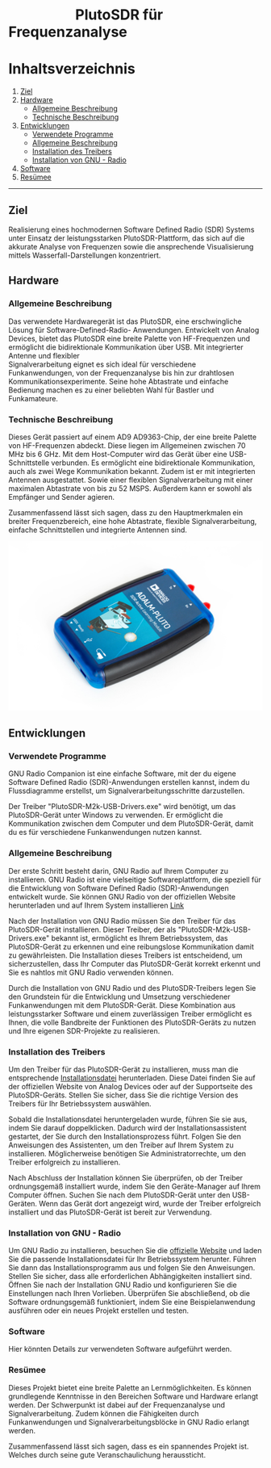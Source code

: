 # **&nbsp;&nbsp;&nbsp;&nbsp;&nbsp;&nbsp;&nbsp;&nbsp;&nbsp;&nbsp;&nbsp;&nbsp;&nbsp;&nbsp;&nbsp;&nbsp;&nbsp;&nbsp;&nbsp;&nbsp;PlutoSDR für Frequenzanalyse &nbsp;&nbsp;&nbsp;&nbsp;&nbsp;&nbsp;&nbsp;&nbsp;&nbsp;&nbsp;&nbsp;&nbsp;&nbsp;&nbsp;&nbsp;&nbsp;&nbsp;&nbsp;&nbsp;&nbsp;**

# Inhaltsverzeichnis

1. [Ziel](#ziel)
2. [Hardware](#hardware)
   - [Allgemeine Beschreibung](#allgemeine-beschreibung)
   - [Technische Beschreibung](#technische-beschreibung)
3. [Entwicklungen](#entwicklungen)
   - [Verwendete Programme](#verwendete-programme)
   - [Allgemeine Beschreibung](#allgemeine-beschreibung-1)
   - [Installation des Treibers](#installation-des-treibers)
   - [Installation von GNU - Radio](#installation-von-gnu---radio)
4. [Software](#software)
5. [Resümee](#resümee)

---

## Ziel
Realisierung eines hochmodernen Software Defined Radio (SDR) Systems unter Einsatz der leistungsstarken PlutoSDR-Plattform, das sich auf die akkurate Analyse von Frequenzen sowie die ansprechende Visualisierung mittels Wasserfall-Darstellungen konzentriert.

## Hardware
   ### Allgemeine Beschreibung
   Das verwendete Hardwaregerät ist das PlutoSDR, eine erschwingliche Lösung für Software-Defined-Radio- 
   Anwendungen. Entwickelt von Analog Devices, bietet das PlutoSDR eine breite Palette von HF-Frequenzen und 
   ermöglicht die bidirektionale Kommunikation über USB. Mit integrierter Antenne und flexibler       
   Signalverarbeitung eignet es sich ideal für verschiedene Funkanwendungen, von der Frequenzanalyse bis hin 
   zur drahtlosen Kommunikationsexperimente. Seine hohe Abtastrate und einfache Bedienung machen es zu einer 
   beliebten Wahl für Bastler und Funkamateure.
   
   ### Technische Beschreibung
   Dieses Gerät passiert auf einem AD9 AD9363-Chip, der eine breite Palette von HF-Frequenzen abdeckt. Diese 
   liegen im Allgemeinen zwischen 70 MHz bis 6 GHz. Mit dem Host-Computer wird das Gerät über eine USB-      
   Schnittstelle verbunden.  Es ermöglicht eine bidirektionale Kommunikation, auch als zwei Wege Kommunikation 
   bekannt. 
   Zudem ist er mit integrierten Antennen ausgestattet. Sowie einer flexiblen Signalverarbeitung mit einer 
   maximalen Abtastrate von bis zu 52 MSPS.  Außerdem kann er sowohl als Empfänger und Sender agieren. 

   Zusammenfassend lässt sich sagen, dass zu den Hauptmerkmalen ein breiter Frequenzbereich, eine hohe 
   Abtastrate, flexible Signalverarbeitung, einfache Schnittstellen und integrierte Antennen sind. 

   ![ABbilung ](./img/adi-pluto-1.jpg)
   
## Entwicklungen
   ### Verwendete Programme
   GNU Radio Companion ist eine einfache Software, mit der du eigene Software Defined Radio (SDR)-Anwendungen erstellen kannst, indem du 
   Flussdiagramme erstellst, um Signalverarbeitungsschritte darzustellen.

   Der Treiber "PlutoSDR-M2k-USB-Drivers.exe" wird benötigt, um das PlutoSDR-Gerät unter Windows zu verwenden. Er ermöglicht die 
   Kommunikation zwischen dem Computer und dem PlutoSDR-Gerät, damit du es für verschiedene Funkanwendungen nutzen kannst.

   ### Allgemeine Beschreibung
   Der erste Schritt besteht darin, GNU Radio auf Ihrem Computer zu installieren. GNU Radio ist eine vielseitige Softwareplattform, die    speziell für die Entwicklung von Software Defined Radio (SDR)-Anwendungen entwickelt wurde. Sie können GNU Radio von der offiziellen     Website herunterladen und auf Ihrem System installieren [Link](https://wiki.gnuradio.org/index.php/InstallingGR)

Nach der Installation von GNU Radio müssen Sie den Treiber für das PlutoSDR-Gerät installieren. Dieser Treiber, der als "PlutoSDR-M2k-USB-Drivers.exe" bekannt ist, ermöglicht es Ihrem Betriebssystem, das PlutoSDR-Gerät zu erkennen und eine reibungslose Kommunikation damit zu gewährleisten. Die Installation dieses Treibers ist entscheidend, um sicherzustellen, dass Ihr Computer das PlutoSDR-Gerät korrekt erkennt und Sie es nahtlos mit GNU Radio verwenden können.

Durch die Installation von GNU Radio und des PlutoSDR-Treibers legen Sie den Grundstein für die Entwicklung und Umsetzung verschiedener Funkanwendungen mit dem PlutoSDR-Gerät. Diese Kombination aus leistungsstarker Software und einem zuverlässigen Treiber ermöglicht es Ihnen, die volle Bandbreite der Funktionen des PlutoSDR-Geräts zu nutzen und Ihre eigenen SDR-Projekte zu realisieren.
   ### Installation des Treibers
Um den Treiber für das PlutoSDR-Gerät zu installieren, muss man die entsprechende [Installationsdatei](https://wiki.gnuradio.org/index.php/InstallingGR) herunterladen. Diese Datei finden Sie auf der offiziellen Website von Analog Devices oder auf der Supportseite des PlutoSDR-Geräts. Stellen Sie sicher, dass Sie die richtige Version des Treibers für Ihr Betriebssystem auswählen.

Sobald die Installationsdatei heruntergeladen wurde, führen Sie sie aus, indem Sie darauf doppelklicken. Dadurch wird der Installationsassistent gestartet, der Sie durch den Installationsprozess führt. Folgen Sie den Anweisungen des Assistenten, um den Treiber auf Ihrem System zu installieren. Möglicherweise benötigen Sie Administratorrechte, um den Treiber erfolgreich zu installieren.

Nach Abschluss der Installation können Sie überprüfen, ob der Treiber ordnungsgemäß installiert wurde, indem Sie den Geräte-Manager auf Ihrem Computer öffnen. Suchen Sie nach dem PlutoSDR-Gerät unter den USB-Geräten. Wenn das Gerät dort angezeigt wird, wurde der Treiber erfolgreich installiert und das PlutoSDR-Gerät ist bereit zur Verwendung.

   ### Installation von GNU - Radio
Um GNU Radio zu installieren, besuchen Sie die [offizielle Website](https://wiki.gnuradio.org/index.php/InstallingGR) und laden Sie die passende Installationsdatei für Ihr Betriebssystem herunter. Führen Sie dann das Installationsprogramm aus und folgen Sie den Anweisungen. Stellen Sie sicher, dass alle erforderlichen Abhängigkeiten installiert sind. Öffnen Sie nach der Installation GNU Radio und konfigurieren Sie die Einstellungen nach Ihren Vorlieben. Überprüfen Sie abschließend, ob die Software ordnungsgemäß funktioniert, indem Sie eine Beispielanwendung ausführen oder ein neues Projekt erstellen und testen.

  ### Software
Hier könnten Details zur verwendeten Software aufgeführt werden.

  ### Resümee
Dieses Projekt bietet eine breite Palette an Lernmöglichkeiten. Es können grundlegende Kenntnisse in den Bereichen Software und Hardware erlangt werden.
Der Schwerpunkt ist dabei auf der Frequenzanalyse und Signalverarbeitung. 
Zudem können die Fähigkeiten durch Funkanwendungen und Signalverarbeitungsblöcke in GNU Radio erlangt werden. 

Zusammenfassend lässt sich sagen, dass es ein spannendes Projekt ist. Welches durch seine gute Veranschaulichung heraussticht.  
